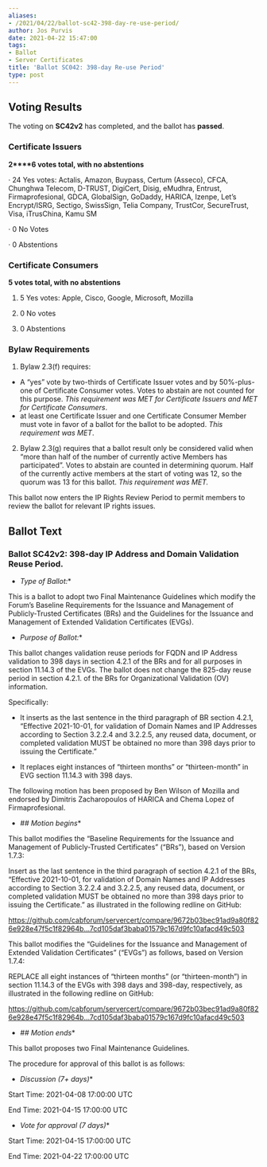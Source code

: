```yaml
---
aliases:
- /2021/04/22/ballot-sc42-398-day-re-use-period/
author: Jos Purvis
date: 2021-04-22 15:47:00
tags:
- Ballot
- Server Certificates
title: 'Ballot SC042: 398-day Re-use Period'
type: post
---
```


## Voting Results

The voting on **SC42v2** has completed, and the ballot has **passed**.

### Certificate Issuers

**2\*\*\*\*6 votes total, with no abstentions**

· 24 Yes votes: Actalis, Amazon, Buypass, Certum (Asseco), CFCA, Chunghwa Telecom, D-TRUST, DigiCert, Disig, eMudhra, Entrust, Firmaprofesional, GDCA, GlobalSign, GoDaddy, HARICA, Izenpe, Let’s Encrypt/ISRG, Sectigo, SwissSign, Telia Company, TrustCor, SecureTrust, Visa, iTrusChina, Kamu SM

· 0 No Votes

· 0 Abstentions

### Certificate Consumers

**5 votes total, with no abstentions**

1. 5 Yes votes: Apple, Cisco, Google, Microsoft, Mozilla

1. 0 No votes

1. 0 Abstentions

### Bylaw Requirements

1. Bylaw 2.3(f) requires:

- A “yes” vote by two-thirds of Certificate Issuer votes and by 50%-plus-one of Certificate Consumer votes. Votes to abstain are not counted for this purpose.
  _This requirement was MET for Certificate Issuers and MET for Certificate Consumers_.
- at least one Certificate Issuer and one Certificate Consumer Member must vote in favor of a ballot for the ballot to be adopted.
  _This requirement was MET_.

2. Bylaw 2.3(g) requires that a ballot result only be considered valid when “more than half of the number of currently active Members has participated”. Votes to abstain are counted in determining quorum. Half of the currently active members at the start of voting was 12, so the quorum was 13 for this ballot.
   _This requirement was MET._

This ballot now enters the IP Rights Review Period to permit members to review the ballot for relevant IP rights issues.

## Ballot Text

### Ballot SC42v2: 398-day IP Address and Domain Validation Reuse Period.

- *Type of Ballot:*\*

This is a ballot to adopt two Final Maintenance Guidelines which modify the Forum’s Baseline Requirements for the Issuance and Management of Publicly-Trusted Certificates (BRs) and the Guidelines for the Issuance and Management of Extended Validation Certificates (EVGs).

- *Purpose of Ballot:*\*

This ballot changes validation reuse periods for FQDN and IP Address validation to 398 days in section 4.2.1 of the BRs and for all purposes in section 11.14.3 of the EVGs. The ballot does not change the 825-day reuse period in section 4.2.1. of the BRs for Organizational Validation (OV) information.

Specifically:

- It inserts as the last sentence in the third paragraph of BR section 4.2.1, “Effective 2021-10-01, for validation of Domain Names and IP Addresses according to Section 3.2.2.4 and 3.2.2.5, any reused data, document, or completed validation MUST be obtained no more than 398 days prior to issuing the Certificate.”

- It replaces eight instances of “thirteen months” or “thirteen-month” in EVG section 11.14.3 with 398 days.

The following motion has been proposed by Ben Wilson of Mozilla and endorsed by Dimitris Zacharopoulos of HARICA and Chema Lopez of Firmaprofesional.

- *## Motion begins*\*

This ballot modifies the “Baseline Requirements for the Issuance and Management of Publicly-Trusted Certificates” (“BRs”), based on Version 1.7.3:

Insert as the last sentence in the third paragraph of section 4.2.1 of the BRs, “Effective 2021-10-01, for validation of Domain Names and IP Addresses according to Section 3.2.2.4 and 3.2.2.5, any reused data, document, or completed validation MUST be obtained no more than 398 days prior to issuing the Certificate.” as illustrated in the following redline on GitHub:

https://github.com/cabforum/servercert/compare/9672b03bec91ad9a80f826e928e47f5c1f82964b…7cd105daf3baba01579c167d9fc10afacd49c503

This ballot modifies the “Guidelines for the Issuance and Management of Extended Validation Certificates” (“EVGs”) as follows, based on Version 1.7.4:

REPLACE all eight instances of “thirteen months” (or “thirteen-month”) in section 11.14.3 of the EVGs with 398 days and 398-day, respectively, as illustrated in the following redline on GitHub:

https://github.com/cabforum/servercert/compare/9672b03bec91ad9a80f826e928e47f5c1f82964b…7cd105daf3baba01579c167d9fc10afacd49c503

- *## Motion ends*\*

This ballot proposes two Final Maintenance Guidelines.

The procedure for approval of this ballot is as follows:

- *Discussion (7+ days)*\*

Start Time: 2021-04-08 17:00:00 UTC

End Time: 2021-04-15 17:00:00 UTC

- *Vote for approval (7 days)*\*

Start Time: 2021-04-15 17:00:00 UTC

End Time: 2021-04-22 17:00:00 UTC